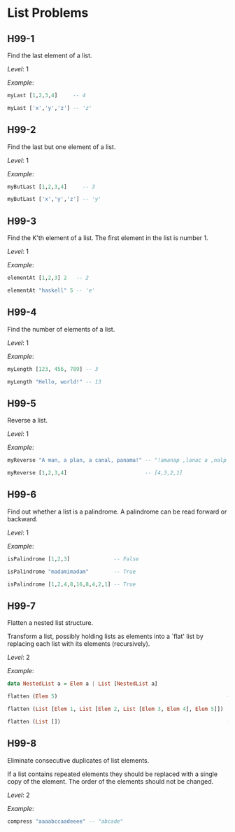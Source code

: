 # List Problems

## H99-1

Find the last element of a list.

_Level_: 1

_Example_:

```haskell
myLast [1,2,3,4]     -- 4

myLast ['x','y','z'] -- 'z'
```

## H99-2

Find the last but one element of a list.

_Level_: 1

_Example_:

```haskell
myButLast [1,2,3,4]     -- 3

myButLast ['x','y','z'] -- 'y'
```

## H99-3

Find the K'th element of a list. The first element in the list is number 1.

_Level_: 1

_Example_:

```haskell
elementAt [1,2,3] 2   -- 2

elementAt "haskell" 5 -- 'e'
```

## H99-4

Find the number of elements of a list.

_Level_: 1

_Example_:

```haskell
myLength [123, 456, 789] -- 3

myLength "Hello, world!" -- 13
```

## H99-5

Reverse a list.

_Level_: 1

_Example_:

```haskell
myReverse "A man, a plan, a canal, panama!" -- "!amanap ,lanac a ,nalp a ,nam A"

myReverse [1,2,3,4]                         -- [4,3,2,1]
```

## H99-6

Find out whether a list is a palindrome. A palindrome can be read forward or backward.

_Level_: 1

_Example_:

```haskell
isPalindrome [1,2,3]              -- False

isPalindrome "madamimadam"        -- True

isPalindrome [1,2,4,8,16,8,4,2,1] -- True
```

## H99-7

Flatten a nested list structure.

Transform a list, possibly holding lists as elements into a `flat' list by replacing each list with its elements (recursively).

_Level_: 2

_Example_:

```haskell
data NestedList a = Elem a | List [NestedList a]

flatten (Elem 5)                                                      -- [5]

flatten (List [Elem 1, List [Elem 2, List [Elem 3, Elem 4], Elem 5]]) -- [1,2,3,4,5]

flatten (List [])                                                     -- []
```

## H99-8

Eliminate consecutive duplicates of list elements.

If a list contains repeated elements they should be replaced with a single copy of the element. The order of the elements should not be changed.

_Level_: 2

_Example_:

```haskell
compress "aaaabccaadeeee" -- "abcade"
```
